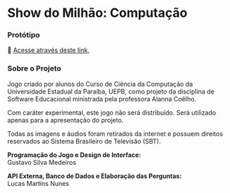 # Show do Milhão: Computação

<h3>Protótipo</h3>
<p>🔗 <a href="http://gustavosilva.com.br/wp-content/uploads/sites/17/showdomilhao/game.html" target="_blank">Acesse através deste link.</a></p>

<h3>Sobre o Projeto</h3>
<p>Jogo criado por alunos do Curso de Ciência da Computação da Universidade Estadual da
Paraíba, UEPB, como projeto da disciplina de Software Educacional ministrada pela professora
Alanna Coêlho.</p>

<p>Com caráter experimental, este jogo não será distribuído. Será utilizado apenas para a
apresentação do projeto.</p>

<p>Todas as imagens e áudios foram retirados da internet e possuem direitos reservados ao
Sistema Brasileiro de Televisão (SBT).</p>

<p><b>Programação do Jogo e Design de Interface:</b><br/>
Gustavo Silva Medeiros</p>

<p><b>API Externa, Banco de Dados e Elaboração das Perguntas:</b><br/>
Lucas Martins Nunes</p>
